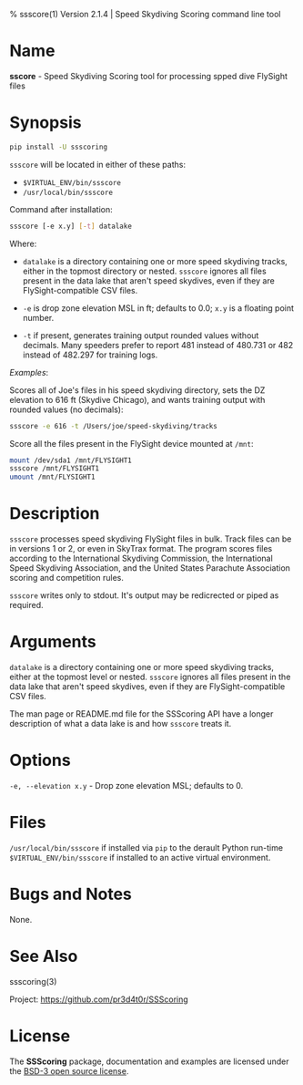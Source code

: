 % ssscore(1) Version 2.1.4 | Speed Skydiving Scoring command line tool

Name
====

**sscore** - Speed Skydiving Scoring tool for processing spped dive FlySight
files


Synopsis
========
```bash
pip install -U ssscoring
```

`ssscore` will be located in either of these paths:

- `$VIRTUAL_ENV/bin/ssscore`
- `/usr/local/bin/ssscore`

Command after installation:

```bash
ssscore [-e x.y] [-t] datalake
```

Where:
- `datalake` is a directory containing one or more speed skydiving tracks,
  either in the topmost directory or nested.  `ssscore` ignores all files present
  in the data lake that aren't speed skydives, even if they are
  FlySight-compatible CSV files.

- `-e` is drop zone elevation MSL in ft; defaults to 0.0; `x.y` is a floating
  point number.

- `-t` if present, generates training output rounded values without decimals.
  Many speeders prefer to report 481 instead of 480.731 or 482 instead of
  482.297 for training logs.

_Examples_:

Scores all of Joe's files in his speed skydiving directory, sets the DZ
elevation to 616 ft (Skydive Chicago), and wants training output with rounded
values (no decimals):

```bash
ssscore -e 616 -t /Users/joe/speed-skydiving/tracks
```

Score all the files present in the FlySight device mounted at `/mnt`:

```bash
mount /dev/sda1 /mnt/FLYSIGHT1
ssscore /mnt/FLYSIGHT1
umount /mnt/FLYSIGHT1
```


Description
===========
`ssscore` processes speed skydiving FlySight files in bulk.  Track files can
be in versions 1 or 2, or even in SkyTrax format.  The program scores files
according to the International Skydiving Commission, the International Speed
Skydiving Association, and the United States Parachute Association scoring and
competition rules.

`ssscore` writes only to stdout.  It's output may be redicrected or piped as
required.


Arguments
=========
`datalake` is a directory containing one or more speed skydiving tracks,
either at the topmost level or nested.  `ssscore` ignores all files present in
the data lake that aren't speed skydives, even if they are FlySight-compatible
CSV files.

The man page or README.md file for the SSScoring API have a longer description
of what a data lake is and how `ssscore` treats it.


Options
========
`-e, --elevation x.y` - Drop zone elevation MSL; defaults to 0.


Files
=====
`/usr/local/bin/ssscore` if installed via `pip` to the derault Python run-time
`$VIRTUAL_ENV/bin/ssscore` if installed to an active virtual environment.


Bugs and Notes
==============
None.


See Also
========
ssscoring(3)

Project:  https://github.com/pr3d4t0r/SSScoring


License
=======
The **SSScoring** package, documentation and examples are licensed under the
[BSD-3 open source license](https://github.com/pr3d4t0r/SSScoring/blob/master/LICENSE.txt).

